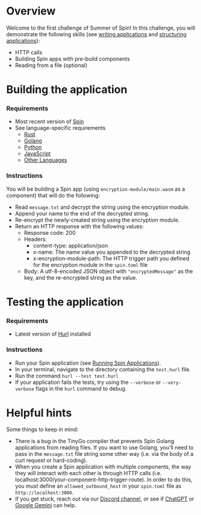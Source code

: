 # Overview 
Welcome to the first challenge of Summer of Spin! In this challenge, you will demonstrate the following skills (see [writing applications](https://developer.fermyon.com/spin/v2/writing-apps) and [structuring applications](https://developer.fermyon.com/spin/v2/spin-application-structure)):
- HTTP calls
- Building Spin apps with pre-build components
- Reading from a file (optional)

# Building the application

### Requirements
- Most recent version of [Spin](https://developer.fermyon.com/spin/v2/install)
- See language-specific requirements
    - [Rust](https://developer.fermyon.com/spin/v2/rust-components)
    - [Golang](https://developer.fermyon.com/spin/v2/go-components)
    - [Python](https://developer.fermyon.com/spin/v2/python-components)
    - [JavaScript](https://developer.fermyon.com/spin/v2/javascript-components)
    - [Other Languages](https://developer.fermyon.com/spin/v2/other-languages)

### Instructions

You will be building a Spin app (using `encryption-module/main.wasm` as a component) that will do the following:
- Read `message.txt` and decrypt the string using the encryption module.
- Append your name to the end of the decrypted string.
- Re-encrypt the newly-created string using the encryption module.
- Return an HTTP response with the following values:
    - Response code: 200
    - Headers:
        - content-type: application/json
        - x-name: The name value you appended to the decrypted string
        - x-encryption-module-path: The HTTP trigger path you defined for the encryption module in the `spin.toml` file
    - Body: A utf-8-encoded JSON object with `"encryptedMessage"` as the key, and the re-encrypted string as the value.

# Testing the application

### Requirements
- Latest version of [Hurl](https://hurl.dev/) installed

### Instructions

- Run your Spin application (see [Running Spin Applications](https://developer.fermyon.com/spin/v2/running-apps)). 
- In your terminal, navigate to the directory containing the `test.hurl` file. 
- Run the command `hurl --test test.hurl`
- If your application fails the tests, try using the `--verbose` or `--very-verbose` flags in the `hurl` command to debug.

# Helpful hints

Some things to keep in mind:
- There is a bug in the TinyGo compiler that prevents Spin Golang applications from reading files. If you want to use Golang, you'll need to pass in the `message.txt` file string some other way (i.e. via the body of a curl request or hard-coding).
- When you create a Spin application with multiple components, the way they will interact with each other is through HTTP calls (i.e. localhost:3000/your-component-http-trigger-route). In order to do this, you must define an `allowed_outbound_host` in your `spin.toml` file as `http://localhost:3000`.
- If you get stuck, reach out via our [Discord channel](#TODO:_LINK_HERE), or see if [ChatGPT](https://chatgpt.com/) or [Google Gemini](https://gemini.google.com/) can help.
